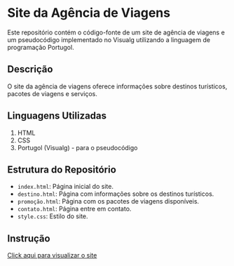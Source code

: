 # Site da Agência de Viagens

Este repositório contém o código-fonte de um site de agência de viagens e um pseudocódigo implementado no Visualg utilizando a linguagem de programação Portugol.

## Descrição

O site da agência de viagens oferece informações sobre destinos turísticos, pacotes de viagens e serviços.

## Linguagens Utilizadas

1. HTML
2. CSS
3. Portugol (Visualg) - para o pseudocódigo

## Estrutura do Repositório

- `index.html`: Página inicial do site.
- `destino.html`: Página com informações sobre os destinos turísticos.
- `promoção.html`: Página com os pacotes de viagens disponíveis.
- `contato.html`: Página entre em contato.
- `style.css`: Estilo do site.
  
## Instrução

[Click aqui para visualizar o site](https://lucaswhite1.github.io/agencia_de_viagem/SITE/index.html) 
